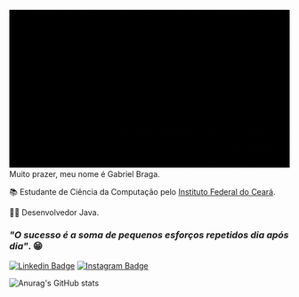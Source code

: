 ![Welcome](https://github.com/F-Gabriel-Braga/F-Gabriel-Braga/blob/main/imagens/welcome-animation.gif)
Muito prazer, meu nome é Gabriel Braga.

:books: Estudante de Ciência da Computação pelo [Instituto Federal do Ceará](https://ifce.edu.br).

:man_technologist: Desenvolvedor Java.

### *"O sucesso é a soma de pequenos esforços repetidos dia após dia"*. :grin:

[![Linkedin Badge](https://img.shields.io/badge/-LinkedIn-blue?style=flat-square&logo=Linkedin&logoColor=white&link=https://www.linkedin.com/in/isadora-rodrigues-stangarlin-48402b141/)](https://www.linkedin.com/in/gabriel-braga-75ab121b0/)
[![Instagram Badge](https://img.shields.io/badge/-Instagram-violet?style=flat-square&logo=Instagram&logoColor=white&link=https://www.instagram.com/papodedev/)](https://https://www.instagram.com/_Gabriel_Bra/)

![Anurag's GitHub stats](https://github-readme-stats.vercel.app/api?username=F-Gabriel-Braga&show_icons=true&theme=great-gatsby&custom_title=Gabriel%20Braga%20GitHub%20status)
